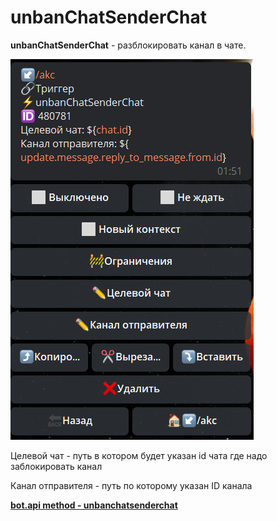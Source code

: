 # unbanChatSenderChat
**unbanChatSenderChat** - разблокировать канал в чате.


![](./1.png)

Целевой чат - путь в котором будет указан id чата где надо заблокировать канал

Канал отправителя - путь по которому указан ID канала

[**bot.api method - unbanchatsenderchat**](https://core.telegram.org/bots/api#unbanchatsenderchat)



